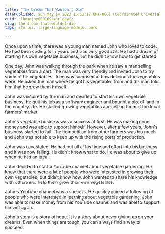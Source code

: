 ```yaml
---
title: "The Dream That Wouldn't Die"
datePublished: Sun May 14 2023 16:53:17 GMT+0000 (Coordinated Universal Time)
cuid: clhnnnjby000109kzerleewfz
slug: the-dream-that-wouldnt-die
tags: stories, large-language-models, bard

---
```


Once upon a time, there was a young man named John who loved to code. He had been coding for 5 years and was very good at it. He had a dream of starting his own vegetable business, but he didn't know how to get started.

One day, John was walking through the park when he saw a man selling vegetables from a cart. The man was very friendly and invited John to try some of his vegetables. John was surprised at how delicious the vegetables were. He asked the man where he got his vegetables from and the man told him that he grew them himself.

John was inspired by the man and decided to start his own vegetable business. He quit his job as a software engineer and bought a plot of land in the countryside. He started growing vegetables and selling them at the local farmers' market.

John's vegetable business was a success at first. He was making good money and was able to support himself. However, after a few years, John's business started to fail. The competition from other farmers was too much and John was not able to keep up with the rising costs of production.

John was devastated. He had put all of his time and effort into his business and it was now failing. He didn't know what to do. He was about to give up when he had an idea.

John decided to start a YouTube channel about vegetable gardening. He knew that there were a lot of people who were interested in growing their own vegetables, but didn't know how. John wanted to share his knowledge with others and help them grow their own vegetables.

John's YouTube channel was a success. He quickly gained a following of people who were interested in learning about vegetable gardening. John was able to make money from his YouTube channel and was able to support himself again.

John's story is a story of hope. It is a story about never giving up on your dreams. Even when things are tough, you can always find a way to succeed.